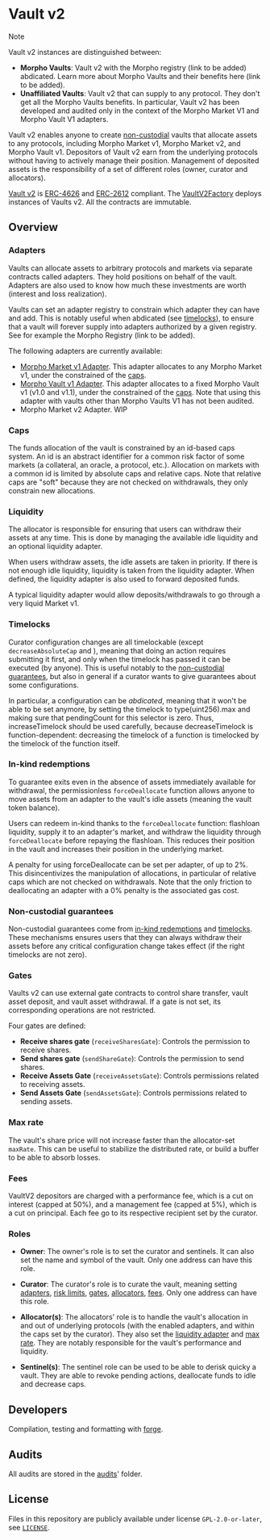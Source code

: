 # Vault v2

> [!NOTE]
> Vault v2 instances are distinguished between:
> - **Morpho Vaults**: Vault v2 with the Morpho registry (link to be added) abdicated. Learn more about Morpho Vaults and their benefits here (link to be added).
> - **Unaffiliated Vaults**: Vault v2 that can supply to any protocol. They don't get all the Morpho Vaults benefits. In particular, Vault v2 has been developed and audited only in the context of the Morpho Market V1 and Morpho Vault V1 adapters.

Vault v2 enables anyone to create [non-custodial](#non-custodial-guarantees) vaults that allocate assets to any protocols, including Morpho Market v1, Morpho Market v2, and Morpho Vault v1.
Depositors of Vault v2 earn from the underlying protocols without having to actively manage their position.
Management of deposited assets is the responsibility of a set of different roles (owner, curator and allocators).

[Vault v2](./src/VaultV2.sol) is [ERC-4626](https://eips.ethereum.org/EIPS/eip-4626) and [ERC-2612](https://eips.ethereum.org/EIPS/eip-2612) compliant.
The [VaultV2Factory](./src/VaultV2Factory.sol) deploys instances of Vaults v2.
All the contracts are immutable.

## Overview

### Adapters

Vaults can allocate assets to arbitrary protocols and markets via separate contracts called adapters.
They hold positions on behalf of the vault.
Adapters are also used to know how much these investments are worth (interest and loss realization).

Vaults can set an adapter registry to constrain which adapter they can have and add. This is notably useful when abdicated (see [timelocks](#timelocks)), to ensure that a vault will forever supply into adapters authorized by a given registry. See for example the Morpho Registry (link to be added).

The following adapters are currently available:
- [Morpho Market v1 Adapter](./src/adapters/MorphoMarketV1Adapter.sol).
  This adapter allocates to any Morpho Market v1, under the constrained of the [caps](#caps).
- [Morpho Vault v1 Adapter](./src/adapters/MorphoVaultV1Adapter.sol).
  This adapter allocates to a fixed Morpho Vault v1 (v1.0 and v1.1), under the constrained of the [caps](#caps).
  Note that using this adapter with vaults other than Morpho Vaults V1 has not been audited.
- Morpho Market v2 Adapter. WIP

### Caps

The funds allocation of the vault is constrained by an id-based caps system.
An id is an abstract identifier for a common risk factor of some markets (a collateral, an oracle, a protocol, etc.).
Allocation on markets with a common id is limited by absolute caps and relative caps.
Note that relative caps are "soft" because they are not checked on withdrawals, they only constrain new allocations.

### Liquidity

The allocator is responsible for ensuring that users can withdraw their assets at any time.
This is done by managing the available idle liquidity and an optional liquidity adapter.

When users withdraw assets, the idle assets are taken in priority.
If there is not enough idle liquidity, liquidity is taken from the liquidity adapter.
When defined, the liquidity adapter is also used to forward deposited funds.

A typical liquidity adapter would allow deposits/withdrawals to go through a very liquid Market v1.

### Timelocks

Curator configuration changes are all timelockable (except `decreaseAbsoluteCap` and ), meaning that doing an action requires submitting it first, and only when the timelock has passed it can be executed (by anyone).
This is useful notably to the [non-custodial guarantees](#non-custodial-guarantees), but also in general if a curator wants to give guarantees about some configurations.

In particular, a configuration can be *abdicated*, meaning that it won't be able to be set anymore, by setting the timelock to type(uint256).max and making sure that pendingCount for this selector is zero.
Thus, increaseTimelock should be used carefully, because decreaseTimelock is function-dependent: decreasing the timelock of a function is timelocked by the timelock of the function itself.

### In-kind redemptions

To guarantee exits even in the absence of assets immediately available for withdrawal, the permissionless `forceDeallocate` function allows anyone to move assets from an adapter to the vault's idle assets (meaning the vault token balance).

Users can redeem in-kind thanks to the `forceDeallocate` function: flashloan liquidity, supply it to an adapter's market, and withdraw the liquidity through `forceDeallocate` before repaying the flashloan.
This reduces their position in the vault and increases their position in the underlying market.

A penalty for using forceDeallocate can be set per adapter, of up to 2%.
This disincentivizes the manipulation of allocations, in particular of relative caps which are not checked on withdrawals.
Note that the only friction to deallocating an adapter with a 0% penalty is the associated gas cost.

### Non-custodial guarantees

Non-custodial guarantees come from [in-kind redemptions](#in-kind-redemptions-with-forcedeallocate) and [timelocks](#curator-timelocks).
These mechanisms ensures users that they can always withdraw their assets before any critical configuration change takes effect (if the right timelocks are not zero).

### Gates

Vaults v2 can use external gate contracts to control share transfer, vault asset deposit, and vault asset withdrawal.
If a gate is not set, its corresponding operations are not restricted.

Four gates are defined:

- **Receive shares gate** (`receiveSharesGate`): Controls the permission to receive shares.
- **Send shares gate** (`sendShareGate`): Controls the permission to send shares.
- **Receive Assets Gate** (`receiveAssetsGate`): Controls permissions related to receiving assets.
- **Send Assets Gate** (`sendAssetsGate`): Controls permissions related to sending assets.

### Max rate

The vault's share price will not increase faster than the allocator-set `maxRate`.
This can be useful to stabilize the distributed rate, or build a buffer to be able to absorb losses.

### Fees

VaultV2 depositors are charged with a performance fee, which is a cut on interest (capped at 50%), and a management fee (capped at 5%), which is a cut on principal.
Each fee go to its respective recipient set by the curator.

### Roles

- **Owner**: The owner's role is to set the curator and sentinels.
It can also set the name and symbol of the vault.
Only one address can have this role.

- **Curator**: The curator's role is to curate the vault, meaning setting [adapters](#adapters), [risk limits](#caps), [gates](#gates), [allocators](#allocator), [fees](#fees).
Only one address can have this role.

- **Allocator(s)**: The allocators' role is to handle the vault's allocation in and out of underlying protocols (with the enabled adapters, and within the caps set by the curator).
  They also set the [liquidity adapter](#liquidity) and [max rate](#max-rate).
They are notably responsible for the vault's performance and liquidity.

- **Sentinel(s)**: The sentinel role can be used to be able to derisk quicky a vault.
They are able to revoke pending actions, deallocate funds to idle and decrease caps.

## Developers

Compilation, testing and formatting with [forge](https://book.getfoundry.sh/getting-started/installation).

## Audits

All audits are stored in the [audits](./audits/)' folder.

## License

Files in this repository are publicly available under license `GPL-2.0-or-later`, see [`LICENSE`](./LICENSE).
